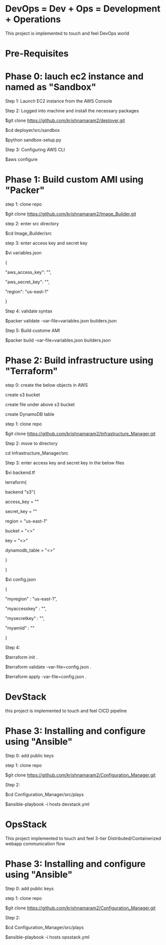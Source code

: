 # DevOps    =  Dev  +  Ops   =   Development + Operations
 
This project is implemented to touch and feel DevOps world


# Pre-Requisites

# Phase 0: lauch ec2 instance and named as "Sandbox"

Step 1: Launch EC2 instance from the AWS Console

Step 2: Logged into machine and install the necessary packages

$git clone https://github.com/krishnamaram2/deployer.git

$cd deployer/src/sandbox

$python sandbox-setup.py

Step 3: Configuring AWS CLI

$aws configure


# Phase 1: Build custom AMI using "Packer"

step 1: clone repo

$git clone https://github.com/krishnamaram2/Image_Builder.git

step 2: enter src directory

$cd Image_Builder/src

step 3: enter access key and secret key

$vi variables.json

{

"aws_access_key": "",

"aws_secret_key": "",

"region": "us-east-1"

}

Step 4: validate syntax

$packer validate -var-file=variables.json builders.json

Step 5: Build custome AMI

$packer build -var-file=variables.json builders.json


# Phase 2: Build infrastructure using "Terraform"


step 0: create the below objects in AWS

create s3 bucket

create file under above s3 bucket

create DynamoDB table

step 1: clone repo

$git clone https://github.com/krishnamaram2/Infrastructure_Manager.git


Step 2: move to directory

cd Infrastructure_Manager/src



Step 3: enter access key and secret key in the below files 

$vi backend.tf

terraform{

backend "s3"{

access_key = ""

secret_key = ""

region = "us-east-1"

bucket = "<<mybucket>>"

key = "<<myfile>>"

dynamodb_table = "<<mytable>>"

}

}


$vi config.json

{

"myregion" : "us-east-1",

"myaccesskey" : "",

"mysecretkey" : "",

"myamiid" : ""

}


Step 4:

$terraform init .

$terraform validate -var-file=config.json .

$terraform apply -var-file=config.json .


# DevStack

this project is implemented to touch and feel CICD pipeline

# Phase 3: Installing and configure using "Ansible"


Step 0: add public keys


step 1: clone repo

$git clone https://github.com/krishnamaram2/Configuration_Manager.git

Step 2:

$cd Configuration_Manager/src/plays

$ansible-playbook -i hosts devstack.yml




# OpsStack

This project implemented to touch and feel 3-tier Distributed/Containerized  webapp communication flow 


# Phase 3: Installing and configure using "Ansible"


Step 0: add public keys


step 1: clone repo

$git clone https://github.com/krishnamaram2/Configuration_Manager.git

Step 2:

$cd Configuration_Manager/src/plays

$ansible-playbook -i hosts opsstack.yml



